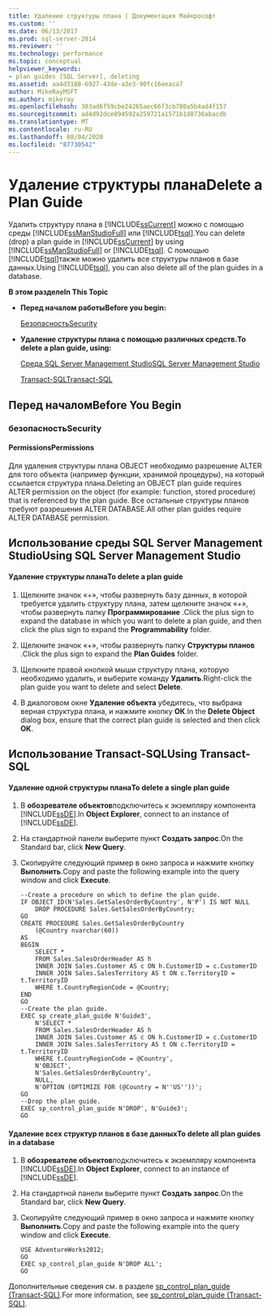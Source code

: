 ```yaml
---
title: Удаление структуры плана | Документация Майкрософт
ms.custom: ''
ms.date: 06/13/2017
ms.prod: sql-server-2014
ms.reviewer: ''
ms.technology: performance
ms.topic: conceptual
helpviewer_keywords:
- plan guides [SQL Server], deleting
ms.assetid: aa4d3188-6927-43de-a3e3-90fc16eeaca7
author: MikeRayMSFT
ms.author: mikeray
ms.openlocfilehash: 303ad6f59cbe24265aec66f3cb780a5b4ad4f157
ms.sourcegitcommit: ad4d92dce894592a259721a1571b1d8736abacdb
ms.translationtype: MT
ms.contentlocale: ru-RU
ms.lasthandoff: 08/04/2020
ms.locfileid: "87730542"
---
```

# <a name="delete-a-plan-guide"></a><span data-ttu-id="2e8f1-102">Удаление структуры плана</span><span class="sxs-lookup"><span data-stu-id="2e8f1-102">Delete a Plan Guide</span></span>
  <span data-ttu-id="2e8f1-103">Удалить структуру плана в [!INCLUDE[ssCurrent](../../includes/sscurrent-md.md)] можно с помощью среды [!INCLUDE[ssManStudioFull](../../includes/ssmanstudiofull-md.md)] или [!INCLUDE[tsql](../../includes/tsql-md.md)].</span><span class="sxs-lookup"><span data-stu-id="2e8f1-103">You can delete (drop) a plan guide in [!INCLUDE[ssCurrent](../../includes/sscurrent-md.md)] by using [!INCLUDE[ssManStudioFull](../../includes/ssmanstudiofull-md.md)] or [!INCLUDE[tsql](../../includes/tsql-md.md)].</span></span> <span data-ttu-id="2e8f1-104">С помощью [!INCLUDE[tsql](../../includes/tsql-md.md)]также можно удалить все структуры планов в базе данных.</span><span class="sxs-lookup"><span data-stu-id="2e8f1-104">Using [!INCLUDE[tsql](../../includes/tsql-md.md)], you can also delete all of the plan guides in a database.</span></span>  
  
 <span data-ttu-id="2e8f1-105">**В этом разделе**</span><span class="sxs-lookup"><span data-stu-id="2e8f1-105">**In This Topic**</span></span>  
  
-   <span data-ttu-id="2e8f1-106">**Перед началом работы**</span><span class="sxs-lookup"><span data-stu-id="2e8f1-106">**Before you begin:**</span></span>  
  
     [<span data-ttu-id="2e8f1-107">Безопасность</span><span class="sxs-lookup"><span data-stu-id="2e8f1-107">Security</span></span>](#Security)  
  
-   <span data-ttu-id="2e8f1-108">**Удаление структуры плана с помощью различных средств.**</span><span class="sxs-lookup"><span data-stu-id="2e8f1-108">**To delete a plan guide, using:**</span></span>  
  
     [<span data-ttu-id="2e8f1-109">Среда SQL Server Management Studio</span><span class="sxs-lookup"><span data-stu-id="2e8f1-109">SQL Server Management Studio</span></span>](#SSMSProcedure)  
  
     [<span data-ttu-id="2e8f1-110">Transact-SQL</span><span class="sxs-lookup"><span data-stu-id="2e8f1-110">Transact-SQL</span></span>](#TsqlProcedure)  
  
##  <a name="before-you-begin"></a><a name="BeforeYouBegin"></a> <span data-ttu-id="2e8f1-111">Перед началом</span><span class="sxs-lookup"><span data-stu-id="2e8f1-111">Before You Begin</span></span>  
  
###  <a name="security"></a><a name="Security"></a> <span data-ttu-id="2e8f1-112">безопасность</span><span class="sxs-lookup"><span data-stu-id="2e8f1-112">Security</span></span>  
  
####  <a name="permissions"></a><a name="Permissions"></a> <span data-ttu-id="2e8f1-113">Permissions</span><span class="sxs-lookup"><span data-stu-id="2e8f1-113">Permissions</span></span>  
 <span data-ttu-id="2e8f1-114">Для удаления структуры плана OBJECT необходимо разрешение ALTER для того объекта (например функции, хранимой процедуры), на который ссылается структура плана.</span><span class="sxs-lookup"><span data-stu-id="2e8f1-114">Deleting an OBJECT plan guide requires ALTER permission on the object (for example: function, stored procedure) that is referenced by the plan guide.</span></span> <span data-ttu-id="2e8f1-115">Все остальные структуры планов требуют разрешения ALTER DATABASE.</span><span class="sxs-lookup"><span data-stu-id="2e8f1-115">All other plan guides require ALTER DATABASE permission.</span></span>  
  
##  <a name="using-sql-server-management-studio"></a><a name="SSMSProcedure"></a> <span data-ttu-id="2e8f1-116">Использование среды SQL Server Management Studio</span><span class="sxs-lookup"><span data-stu-id="2e8f1-116">Using SQL Server Management Studio</span></span>  
  
#### <a name="to-delete-a-plan-guide"></a><span data-ttu-id="2e8f1-117">Удаление структуры плана</span><span class="sxs-lookup"><span data-stu-id="2e8f1-117">To delete a plan guide</span></span>  
  
1.  <span data-ttu-id="2e8f1-118">Щелкните значок «+», чтобы развернуть базу данных, в которой требуется удалить структуру плана, затем щелкните значок «+», чтобы развернуть папку **Программирование** .</span><span class="sxs-lookup"><span data-stu-id="2e8f1-118">Click the plus sign to expand the database in which you want to delete a plan guide, and then click the plus sign to expand the **Programmability** folder.</span></span>  
  
2.  <span data-ttu-id="2e8f1-119">Щелкните значок «+», чтобы развернуть папку **Структуры планов** .</span><span class="sxs-lookup"><span data-stu-id="2e8f1-119">Click the plus sign to expand the **Plan Guides** folder.</span></span>  
  
3.  <span data-ttu-id="2e8f1-120">Щелкните правой кнопкой мыши структуру плана, которую необходимо удалить, и выберите команду **Удалить**.</span><span class="sxs-lookup"><span data-stu-id="2e8f1-120">Right-click the plan guide you want to delete and select **Delete**.</span></span>  
  
4.  <span data-ttu-id="2e8f1-121">В диалоговом окне **Удаление объекта** убедитесь, что выбрана верная структура плана, и нажмите кнопку **OК**.</span><span class="sxs-lookup"><span data-stu-id="2e8f1-121">In the **Delete Object** dialog box, ensure that the correct plan guide is selected and then click **OK**.</span></span>  
  
##  <a name="using-transact-sql"></a><a name="TsqlProcedure"></a> <span data-ttu-id="2e8f1-122">Использование Transact-SQL</span><span class="sxs-lookup"><span data-stu-id="2e8f1-122">Using Transact-SQL</span></span>  
  
#### <a name="to-delete-a-single-plan-guide"></a><span data-ttu-id="2e8f1-123">Удаление одной структуры плана</span><span class="sxs-lookup"><span data-stu-id="2e8f1-123">To delete a single plan guide</span></span>  
  
1.  <span data-ttu-id="2e8f1-124">В **обозревателе объектов**подключитесь к экземпляру компонента [!INCLUDE[ssDE](../../includes/ssde-md.md)].</span><span class="sxs-lookup"><span data-stu-id="2e8f1-124">In **Object Explorer**, connect to an instance of [!INCLUDE[ssDE](../../includes/ssde-md.md)].</span></span>  
  
2.  <span data-ttu-id="2e8f1-125">На стандартной панели выберите пункт **Создать запрос**.</span><span class="sxs-lookup"><span data-stu-id="2e8f1-125">On the Standard bar, click **New Query**.</span></span>  
  
3.  <span data-ttu-id="2e8f1-126">Скопируйте следующий пример в окно запроса и нажмите кнопку **Выполнить**.</span><span class="sxs-lookup"><span data-stu-id="2e8f1-126">Copy and paste the following example into the query window and click **Execute**.</span></span>  
  
    ```  
    --Create a procedure on which to define the plan guide.  
    IF OBJECT_ID(N'Sales.GetSalesOrderByCountry', N'P') IS NOT NULL  
        DROP PROCEDURE Sales.GetSalesOrderByCountry;  
    GO  
    CREATE PROCEDURE Sales.GetSalesOrderByCountry   
        (@Country nvarchar(60))  
    AS  
    BEGIN  
        SELECT *  
        FROM Sales.SalesOrderHeader AS h   
        INNER JOIN Sales.Customer AS c ON h.CustomerID = c.CustomerID  
        INNER JOIN Sales.SalesTerritory AS t ON c.TerritoryID = t.TerritoryID  
        WHERE t.CountryRegionCode = @Country;  
    END  
    GO  
    --Create the plan guide.  
    EXEC sp_create_plan_guide N'Guide3',  
        N'SELECT *  
        FROM Sales.SalesOrderHeader AS h   
        INNER JOIN Sales.Customer AS c ON h.CustomerID = c.CustomerID  
        INNER JOIN Sales.SalesTerritory AS t ON c.TerritoryID = t.TerritoryID  
        WHERE t.CountryRegionCode = @Country',  
        N'OBJECT',  
        N'Sales.GetSalesOrderByCountry',  
        NULL,  
        N'OPTION (OPTIMIZE FOR (@Country = N''US''))';  
    GO  
    --Drop the plan guide.  
    EXEC sp_control_plan_guide N'DROP', N'Guide3';  
    GO  
    ```  
  
#### <a name="to-delete-all-plan-guides-in-a-database"></a><span data-ttu-id="2e8f1-127">Удаление всех структур планов в базе данных</span><span class="sxs-lookup"><span data-stu-id="2e8f1-127">To delete all plan guides in a database</span></span>  
  
1.  <span data-ttu-id="2e8f1-128">В **обозревателе объектов**подключитесь к экземпляру компонента [!INCLUDE[ssDE](../../includes/ssde-md.md)].</span><span class="sxs-lookup"><span data-stu-id="2e8f1-128">In **Object Explorer**, connect to an instance of [!INCLUDE[ssDE](../../includes/ssde-md.md)].</span></span>  
  
2.  <span data-ttu-id="2e8f1-129">На стандартной панели выберите пункт **Создать запрос**.</span><span class="sxs-lookup"><span data-stu-id="2e8f1-129">On the Standard bar, click **New Query**.</span></span>  
  
3.  <span data-ttu-id="2e8f1-130">Скопируйте следующий пример в окно запроса и нажмите кнопку **Выполнить**.</span><span class="sxs-lookup"><span data-stu-id="2e8f1-130">Copy and paste the following example into the query window and click **Execute**.</span></span>  
  
    ```  
    USE AdventureWorks2012;  
    GO  
    EXEC sp_control_plan_guide N'DROP ALL';  
    GO  
    ```  
  
 <span data-ttu-id="2e8f1-131">Дополнительные сведения см. в разделе [sp_control_plan_guide (Transact-SQL)](/sql/relational-databases/system-stored-procedures/sp-control-plan-guide-transact-sql).</span><span class="sxs-lookup"><span data-stu-id="2e8f1-131">For more information, see [sp_control_plan_guide &#40;Transact-SQL&#41;](/sql/relational-databases/system-stored-procedures/sp-control-plan-guide-transact-sql).</span></span>  
  
  
